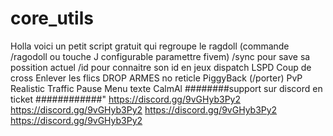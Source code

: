# core_utils

Holla voici un petit script gratuit qui regroupe  le 
ragdoll (commande /ragodoll ou touche J configurable paramettre fivem)
/sync pour save sa possition actuel
/id pour connaitre son id en jeux 
dispatch LSPD
Coup de cross 
Enlever les flics
DROP ARMES
no reticle
PiggyBack (/porter)
PvP
Realistic Traffic
Pause Menu texte
CalmAl
########support sur discord en ticket ############"
https://discord.gg/9vGHyb3Py2
https://discord.gg/9vGHyb3Py2
https://discord.gg/9vGHyb3Py2
https://discord.gg/9vGHyb3Py2
